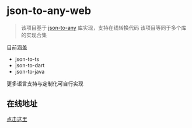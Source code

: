 # json-to-any-web

> 该项目基于 [json-to-any](https://www.npmjs.com/package/json-to-any) 库实现，支持在线转换代码
> 该项目等同于多个库的实现合集

目前涵盖
* json-to-ts
* json-to-dart
* json-to-java

更多语言支持与定制化可自行实现

## 在线地址
[点击这里](http://xiets.gitee.io/json-to-any-web/)
